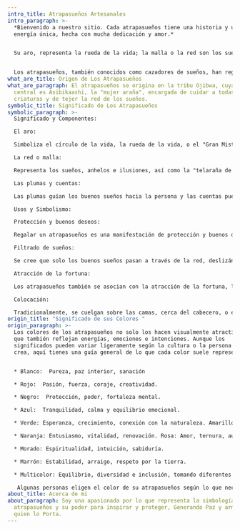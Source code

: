 ```yaml
---
intro_title: Atrapasueños Artesanales
intro_paragraph: >-
  *Bienvenido a nuestro sitio. Cada atrapasueños tiene una historia y una
  energía única, hecha con mucha dedicación y amor.*


  Su aro, representa la rueda de la vida; la malla o la red son los sueños, anhelos e ilusiones que se tejen en el tiempo de los sueños, en el alma y en el movimiento que se genera por medio de las actividades cotidianas. Y en el centro de la red se encuentra el vacío, el espíritu creador, el Gran Misterio.


  Los atrapasueños, también conocidos como cazadores de sueños, han regresado con fuerza y se han convertido en una presencia común en hogares, negocios e incluso en los retrovisores de los autos. Estos amuletos tejidos a mano con plumas de aves coloridas guardan secretos y significados que nos sumergen en el mundo de la tradición y la espiritualidad.
what_are_title: Origen de Los Atrapasueños
what_are_paragraph: El atrapasueños se origina en la tribu Ojibwa, cuya leyenda
  central es Asibikaashi, la "mujer araña", encargada de cuidar a todas las
  criaturas y de tejer la red de los sueños.
symbolic_title: Significado de Los Atrapasueños
symbolic_paragraph: >-
  Significado y Componentes:

  El aro:

  Simboliza el círculo de la vida, la rueda de la vida, o el "Gran Misterio" en el centro de la red. 

  La red o malla:

  Representa los sueños, anhelos e ilusiones, así como la "telaraña de la vida". 

  Las plumas y cuentas:

  Las plumas guían los buenos sueños hacia la persona y las cuentas pueden representar la red de la vida o elementos que atraen bendiciones. Las plumas también se asocian a la respiración o el aire. 

  Usos y Simbolismo:

  Protección y buenos deseos:

  Regalar un atrapasueños es una manifestación de protección y buenos deseos, buscando brindar paz y energía positiva a quien lo recibe. 

  Filtrado de sueños:

  Se cree que solo los buenos sueños pasan a través de la red, deslizándose por las plumas hasta el durmiente, mientras que las pesadillas quedan atrapadas en la malla y se desvanecen con la luz del alba. 

  Atracción de la fortuna:

  Los atrapasueños también se asocian con la atracción de la fortuna, la armonía y la salud. 

  Colocación:

  Tradicionalmente, se cuelgan sobre las camas, cerca del cabecero, o en las entradas para proteger el hogar.
origin_title: "Significado de sus Colores "
origin_paragraph: >-
  Los colores de los atrapasueños no solo los hacen visualmente atractivos, sino
  que también reflejan energías, emociones e intenciones. Aunque los
  significados pueden variar ligeramente según la cultura o la persona que los
  crea, aquí tienes una guía general de lo que cada color suele representar:


  * Blanco:  Pureza, paz interior, sanación

  * Rojo:  Pasión, fuerza, coraje, creatividad.

  * Negro:  Protección, poder, fortaleza mental.

  * Azul:  Tranquilidad, calma y equilibrio emocional.

  * Verde: Esperanza, crecimiento, conexión con la naturaleza. Amarillo: Alegría, optimismo, energía positiva.

  * Naranja: Entusiasmo, vitalidad, renovación. Rosa: Amor, ternura, autoestima .   

  * Morado: Espiritualidad, intuición, sabiduría. 

  * Marrón: Estabilidad, arraigo, respeto por la tierra. 

  * Multicolor: Equilibrio, diversidad e inclusión, tomando diferentes energías como una entidad completa.

   Algunas personas eligen el color de su atrapasueños según lo que necesitan atraer o proteger en sus vidas. Por ejemplo, si estás pasando por un momento de estrés, uno azul podría ayudarte a buscar calma y equilibrio.
about_title: Acerca de mi
about_paragraph: Soy una apasionada por lo que representa la simbología de los
  atrapasueños y su poder para inspirar y proteger, Generando Paz y armonia a
  quien lo Porta.
---
```

